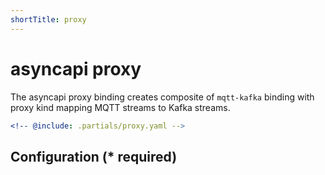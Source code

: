 ```yaml
---
shortTitle: proxy
---
```


# asyncapi proxy

The asyncapi proxy binding creates composite of `mqtt-kafka` binding with proxy kind mapping MQTT streams to Kafka streams.

```yaml
<!-- @include: .partials/proxy.yaml -->
```

## Configuration (\* required)

<!-- @include: .partials/options.md -->
<!-- @include: .partials/routes.md -->
<!-- @include: ../.partials/exit.md -->
<!-- @include: ../.partials/telemetry.md -->
